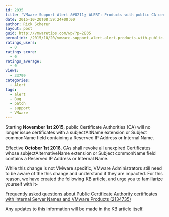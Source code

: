 ```yaml
---
id: 2835
title: 'VMware Support Alert &#8211; ALERT: Products with public CA certificates expiring Nov.1 | Are you affected?'
date: 2015-10-20T08:59:24+00:00
author: Rick Scherer
layout: post
guid: http://vmwaretips.com/wp/?p=2835
permalink: /2015/10/20/vmware-support-alert-alert-products-with-public-ca-certificates-expiring-nov-1-are-you-affected/
ratings_users:
  - 0
ratings_score:
  - 0
ratings_average:
  - 0
views:
  - 33799
categories:
  - Alert
tags:
  - alert
  - Bug
  - patch
  - support
  - VMware
---
```

<a style="float: right;" href="/tp/.a/6a00d8341c328153ef01543330c84d970c-pi"><br /> </a>

Starting **November 1st 2015**, public Certificate Authorities (CA) will no longer issue certificates with a subjectAltName extension or Subject commonName field containing a Reserved IP Address or Internal Name.

Effective **<span class="highlight begin selected">Octo</span><span class="highlight end selected">ber 1st</span> 2016**, CAs shall revoke all unexpired Certificates whose subjectAlternativeName extension or Subject commonName field contains a Reserved IP Address or Internal Name.

While this change is not VMware specific, VMware Administrators still need to be aware of the this change and understand if they are impacted. For this reason, we have created the following KB article, and urge you to familiarize yourself with it-

<a href="http://vmw.re/1MBKvDF" target="_blank">Frequently asked questions about Public Certificate Authority certificates with Internal Server Names and VMware Products (2134735)</a>

Any updates to this information will be made in the KB article itself.